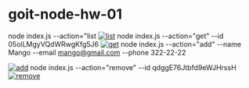 # goit-node-hw-01
node index.js --action="list
<a href="https://ibb.co/ZKv45RY"><img src="https://i.ibb.co/P4JXKs9/list.png" alt="list" border="0"></a>
node index.js --action="get" --id 05olLMgyVQdWRwgKfg5J6
<a href="https://ibb.co/DbS5hJQ"><img src="https://i.ibb.co/sPMynfq/get.png" alt="get" border="0"></a>
node index.js --action="add" --name Mango --email mango@gmail.com --phone 322-22-22

<a href="https://ibb.co/8MK7HfQ"><img src="https://i.ibb.co/dBW5RVH/add.png" alt="add" border="0"></a>
node index.js --action="remove" --id qdggE76Jtbfd9eWJHrssH
<a href="https://ibb.co/1rvjqQb"><img src="https://i.ibb.co/D9VTCWL/remove.png" alt="remove" border="0"></a>
